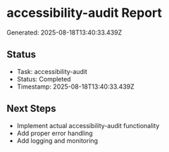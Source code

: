 # accessibility-audit Report

Generated: 2025-08-18T13:40:33.439Z

## Status
- Task: accessibility-audit
- Status: Completed
- Timestamp: 2025-08-18T13:40:33.439Z

## Next Steps
- Implement actual accessibility-audit functionality
- Add proper error handling
- Add logging and monitoring
